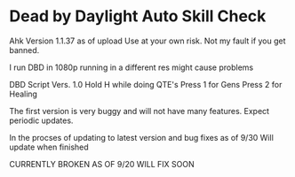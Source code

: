 # Dead by Daylight Auto Skill Check

Ahk Version 1.1.37 as of upload
Use at your own risk. Not my fault if you get banned.

I run DBD in 1080p running in a different res might cause problems


DBD Script Vers. 1.0
Hold H while doing QTE's 
Press 1 for Gens 
Press 2 for Healing

The first version is very buggy and will not have many features.
Expect periodic updates.



In the procses of updating to latest version and bug fixes as of 9/30 
Will update when finished


CURRENTLY BROKEN AS OF 9/20 WILL FIX SOON
